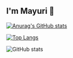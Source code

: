 ## I'm Mayuri 👋

[![Anurag's GitHub stats](https://github-readme-stats.vercel.app/api?username=MAYURIRAMNATHSHINDE&show_icons=true)](https://github.com/MAYURIRAMNATHSHINDE/github-readme-stats)

[![Top Langs](https://github-readme-stats.vercel.app/api/top-langs/?username=anuraghazra&layout=donut)](https://github.com/anuraghazra/github-readme-stats)

![GitHub stats](https://github-readme-stats.vercel.app/api?username=MAYURIRAMNATHSHINDE&show_icons=true&count_private=true&hide_title=true)





<!--
**MAYURIRAMNATHSHINDE/MAYURIRAMNATHSHINDE** is a ✨ _special_ ✨ repository because its `README.md` (this file) appears on your GitHub profile.

Here are some ideas to get you started:

- 🔭 I’m currently working on ...
- 🌱 I’m currently learning ...
- 👯 I’m looking to collaborate on ...
- 🤔 I’m looking for help with ...
- 💬 Ask me about ...
- 📫 How to reach me: ...
- 😄 Pronouns: ...
- ⚡ Fun fact: ...
-->
